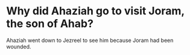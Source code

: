# Why did Ahaziah go to visit Joram, the son of Ahab?

Ahaziah went down to Jezreel to see him because Joram had been wounded. 
